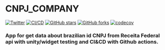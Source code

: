 # CNPJ_COMPANY

[![Twitter](https://img.shields.io/twitter/url?style=social&url=https%3A%2F%2Ftwitter.com%2Fwendreolf)](https://twitter.com/intent/tweet?text=Wow:&url=https%3A%2F%2Fgithub.com%2Fwendreof%2Fcnpj_company%2F)
[![CI/CD](https://github.com/wendreof/cnpj_company/actions/workflows/ci-cd.yml/badge.svg)](https://github.com/wendreof/cnpj_company/actions/workflows/ci-cd.yml)
[![GitHub stars](https://img.shields.io/github/stars/wendreof/cnpj_company)](https://github.com/wendreof/cnpj_company/stargazers)
[![GitHub forks](https://img.shields.io/github/forks/wendreof/cnpj_company)](https://github.com/wendreof/cnpj_company/network)
[![codecov](https://codecov.io/gh/wendreof/cnpj_company/branch/master/graph/badge.svg?token=UQC8XJ3ZRE)](https://codecov.io/gh/wendreof/cnpj_company)

### App for get data about brazilian id CNPJ from Receita Federal api with unity/widget testing and CI&CD with Github actions.
